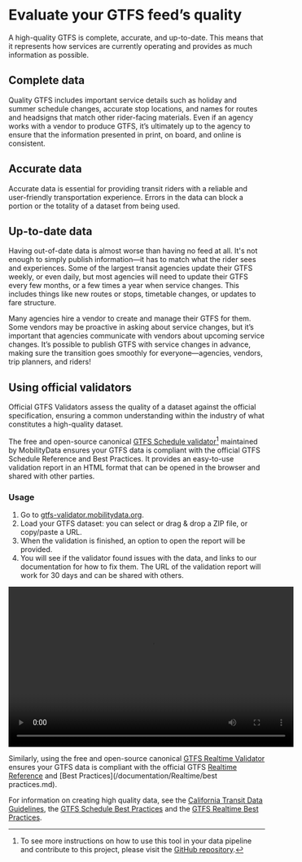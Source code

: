 # Evaluate your GTFS feed’s quality

A high-quality GTFS is complete, accurate, and up-to-date. This means that it represents how services are currently operating and provides as much information as possible. 

## Complete data

Quality GTFS includes important service details such as holiday and summer schedule changes, accurate stop locations, and names for routes and headsigns that match other rider-facing materials. Even if an agency works with a vendor to produce GTFS, it’s ultimately up to the agency to ensure that the information presented in print, on board, and online is consistent.

## Accurate data

Accurate data is essential for providing transit riders with a reliable and user-friendly transportation experience. Errors in the data can block a portion or the totality of a dataset from being used.

## Up-to-date data

Having out-of-date data is almost worse than having no feed at all. It's not enough to simply publish information—it has to match what the rider sees and experiences. Some of the largest transit agencies update their GTFS weekly, or even daily, but most agencies will need to update their GTFS every few months, or a few times a year when service changes. This includes things like new routes or stops, timetable changes, or updates to fare structure.

Many agencies hire a vendor to create and manage their GTFS for them. Some vendors may be proactive in asking about service changes, but it’s important that agencies communicate with vendors about upcoming service changes. It’s possible to publish GTFS with service changes in advance, making sure the transition goes smoothly for everyone—agencies, vendors, trip planners, and riders!

## Using official validators 

Official GTFS Validators assess the quality of a dataset against the official specification, ensuring a common understanding within the industry of what constitutes a high-quality dataset. 

The free and open-source canonical [GTFS Schedule validator](https://gtfs-validator.mobilitydata.org/)[^1] maintained by MobilityData ensures your GTFS data is compliant with the official GTFS Schedule Reference and Best Practices. It provides an easy-to-use validation report in an HTML format that can be opened in the browser and shared with other parties.

### Usage

<div class="usage">
    <div class="usage-list">
        <ol>
            <li>Go to <a href="https://gtfs-validator.mobilitydata.org/">gtfs-validator.mobilitydata.org</a>. </li>
            <li>Load your GTFS dataset: you can select or drag & drop a ZIP file, or copy/paste a URL.</li>
            <li>When the validation is finished, an option to open the report will be provided.</li>
            <li>You will see if the validator found issues with the data, and links to our documentation for how to fix them. The URL of the validation report will work for 30 days and can be shared with others.</li>
        </ol>
    </div>
    <div class="usage-video">
        <video class="center" width="560" height="315" controls>
            <source src="../../assets/validator_demo_large.mp4" type="video/mp4">
        </video>
    </div>
</div>

Similarly, using the free and open-source canonical [GTFS Realtime Validator](https://github.com/MobilityData/gtfs-realtime-validator) ensures your GTFS data is compliant with the official GTFS [Realtime Reference](/documentation/Realtime/reference.md) and [Best Practices](/documentation/Realtime/best practices.md).

For information on creating high quality data, see the [California Transit Data Guidelines](https://dot.ca.gov/cal-itp/california-transit-data-guidelines), the [GTFS Schedule Best Practices](https://gtfs.org/schedule/best-practices/) and the [GTFS Realtime Best Practices](https://gtfs.org/realtime/best-practices/).

[^1]: To see more instructions on how to use this tool in your data pipeline and contribute to this project, please visit the [GitHub repository](https://github.com/MobilityData/gtfs-validator).
